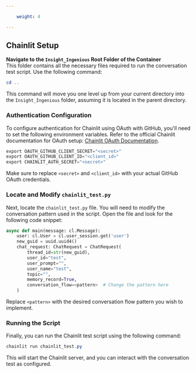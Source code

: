 ```yaml
---

    weight: 4

---
```


## Chainlit Setup

**Navigate to the `Insight_Ingenious` Root Folder of the Container**  
This folder contains all the necessary files required to run the conversation test script. Use the following command:

```powershell
cd ..
```

This command will move you one level up from your current directory into the `Insight_Ingenious` folder, assuming it is located in the parent directory.

### Authentication Configuration

To configure authentication for Chainlit using OAuth with GitHub, you'll need to set the following environment variables. Refer to the official Chainlit documentation for OAuth setup: [Chainlit OAuth Documentation](https://docs.chainlit.io/authentication/oauth).

```powershell
export OAUTH_GITHUB_CLIENT_SECRET="<secret>"
export OAUTH_GITHUB_CLIENT_ID="<client_id>"
export CHAINLIT_AUTH_SECRET="<secret>"
```

Make sure to replace `<secret>` and `<client_id>` with your actual GitHub OAuth credentials.

### Locate and Modify `chainlit_test.py`

Next, locate the `chainlit_test.py` file. You will need to modify the conversation pattern used in the script. Open the file and look for the following code snippet:

```python
async def main(message: cl.Message):
    user: cl.User = cl.user_session.get('user')
    new_guid = uuid.uuid4()
    chat_request: ChatRequest = ChatRequest(
        thread_id=str(new_guid),
        user_id="test",
        user_prompt="",
        user_name="test",
        topic="",
        memory_record=True,
        conversation_flow=<pattern>  # Change the pattern here
    )
```

Replace `<pattern>` with the desired conversation flow pattern you wish to implement.

### Running the Script

Finally, you can run the Chainlit test script using the following command:

```powershell
chainlit run chainlit_test.py
```

This will start the Chainlit server, and you can interact with the conversation test as configured.

